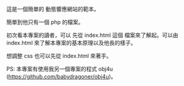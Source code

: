 這是一個簡單的 動態響應網站的範本。

簡單到他只有一個 php 的檔案。

初次看本專案的讀者，可以 先從 index.html 這個 檔案來了解起。可以由 index.html 來了解本專案的基本原理以及他長的樣子。

想調整 css 也可以先從 index.html 來著手。

PS:
本專案有使用我另一個專案的程式 obj4u (https://github.com/babydragoner/obj4u)。
